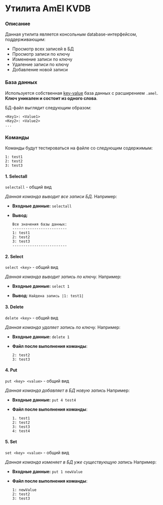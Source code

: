 # Утилита AmEl KVDB

### Описание

Данная утилита является консольным database-интерфейсом, поддерживающим:

* Просмотр всех записей в БД
* Просмотр записи по ключу
* Изменение записи по ключу
* Удаление записи по ключу
* Добавление новой записи

### База данных

Используется собственная [key-value](https://en.wikipedia.org/wiki/Key%E2%80%93value_database)
база данных с расширением ```.amel```.
**Ключ уникален и состоит из одного слова**.

БД-файл выглядит следующим образом:

```
<Key1>: <Value1>
<Key2>: <Value2>
...
```

### Команды

Команды будут тестироваться на файле со следующим содержимым:

```
1: test1
2: test2
3: test3
```

#### 1. Selectall

```selectall``` - общий вид

_Данная команда выводит все записи БД._ Например:

* **Входные данные:** ```selectall```

* **Вывод**:
    ```
    Все значения базы данных:
    -------------------------
    1: test1
    2: test2
    3: test3
    -------------------------
    ```

#### 2. Select

```select <key>``` - общий вид

_Данная команда выводит запись по ключу._ Например:

* **Входные данные:** ```select 1```

* **Вывод**: ```Найдена запись |1: test1|```

#### 3. Delete

```delete <key>``` - общий вид

_Данная команда удаляет запись по ключу._ Например:

* **Входные данные:** ```delete 1```

* **Файл после выполнения команды**:
  ```
  2: test2
  3: test3
  ```

#### 4. Put

```put <key> <value>``` - общий вид

_Данная команда добавляет в БД новую запись_ Например:

* **Входные данные:** ```put 4 test4```

* **Файл после выполнения команды**:
  ```
  1. test1
  2: test2
  3: test3
  4: test4
  ```

#### 5. Set

```set <key> <value>``` - общий вид

_Данная команда изменяет в БД уже существующую запись_ Например:

* **Входные данные:** ```put 1 newValue```

* **Файл после выполнения команды**:
  ```
  1: newValue
  2: test2
  3: test3
  ```

